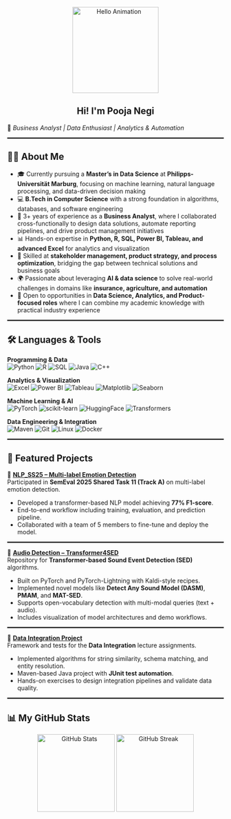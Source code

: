 <p align="center">
  <img src="https://media.giphy.com/media/fSY6yO7pyoMTWYNHVE/giphy.gif" width="200" alt="Hello Animation" />
</p>

<h2 align="center">Hi! I'm Pooja Negi</h2>


🎯 *Business Analyst | Data Enthusiast | Analytics & Automation*

<hr style="border:0.5px solid #444; margin: 10px 0;" />


## 👩‍🎓 About Me  

- 🎓 Currently pursuing a **Master’s in Data Science** at **Philipps-Universität Marburg**, focusing on machine learning, natural language processing, and data-driven decision making  
- 💻 **B.Tech in Computer Science** with a strong foundation in algorithms, databases, and software engineering  
- 💼 3+ years of experience as a **Business Analyst**, where I collaborated cross-functionally to design data solutions, automate reporting pipelines, and drive product management initiatives  
- 📊 Hands-on expertise in **Python, R, SQL, Power BI, Tableau, and advanced Excel** for analytics and visualization  
- 🤝 Skilled at **stakeholder management, product strategy, and process optimization**, bridging the gap between technical solutions and business goals  
- 🌍 Passionate about leveraging **AI & data science** to solve real-world challenges in domains like **insurance, agriculture, and automation**  
- 🚀 Open to opportunities in **Data Science, Analytics, and Product-focused roles** where I can combine my academic knowledge with practical industry experience  


<hr style="border:0.5px solid #444; margin: 10px 0;" />

## 🛠️ Languages & Tools  

**Programming & Data**  
![Python](https://img.shields.io/badge/-Python-3776AB?logo=python&logoColor=white)
![R](https://img.shields.io/badge/-R-276DC3?logo=r&logoColor=white)
![SQL](https://img.shields.io/badge/-SQL-4479A1?logo=mysql&logoColor=white)
![Java](https://img.shields.io/badge/-Java-007396?logo=java&logoColor=white)
![C++](https://img.shields.io/badge/-C++-00599C?logo=c%2b%2b&logoColor=white)

**Analytics & Visualization**  
![Excel](https://img.shields.io/badge/-Excel-217346?logo=microsoft-excel&logoColor=white)
![Power BI](https://img.shields.io/badge/-PowerBI-F2C811?logo=powerbi&logoColor=black)
![Tableau](https://img.shields.io/badge/-Tableau-E97627?logo=tableau&logoColor=white)
![Matplotlib](https://img.shields.io/badge/-Matplotlib-005C84?logo=plotly&logoColor=white)
![Seaborn](https://img.shields.io/badge/-Seaborn-4B8BBE?logo=python&logoColor=white)

**Machine Learning & AI**  
![PyTorch](https://img.shields.io/badge/-PyTorch-EE4C2C?logo=pytorch&logoColor=white)
![scikit-learn](https://img.shields.io/badge/-Scikit--learn-F7931E?logo=scikitlearn&logoColor=white)
![HuggingFace](https://img.shields.io/badge/-HuggingFace-FFD21E?logo=huggingface&logoColor=black)
![Transformers](https://img.shields.io/badge/-Transformers-000000?logo=python&logoColor=white)

**Data Engineering & Integration**  
![Maven](https://img.shields.io/badge/-Maven-C71A36?logo=apachemaven&logoColor=white)
![Git](https://img.shields.io/badge/-Git-F05032?logo=git&logoColor=white)
![Linux](https://img.shields.io/badge/-Linux-FCC624?logo=linux&logoColor=black)
![Docker](https://img.shields.io/badge/-Docker-2496ED?logo=docker&logoColor=white)


<hr style="border:0.5px solid #444; margin: 10px 0;" />


## 📂 Featured Projects  

🔹 [**NLP_SS25 – Multi-label Emotion Detection**](https://github.com/pooonegi/NLP_SS25)  
Participated in **SemEval 2025 Shared Task 11 (Track A)** on multi-label emotion detection.  
- Developed a transformer-based NLP model achieving **77% F1-score**.  
- End-to-end workflow including training, evaluation, and prediction pipeline.  
- Collaborated with a team of 5 members to fine-tune and deploy the model.  

<hr style="border:0.5px solid #444; margin: 10px 0;" />


🔹 [**Audio Detection – Transformer4SED**](https://github.com/pooonegi/Transformer4SED)  
Repository for **Transformer-based Sound Event Detection (SED)** algorithms.  
- Built on PyTorch and PyTorch-Lightning with Kaldi-style recipes.  
- Implemented novel models like **Detect Any Sound Model (DASM)**, **PMAM**, and **MAT-SED**.  
- Supports open-vocabulary detection with multi-modal queries (text + audio).  
- Includes visualization of model architectures and demo workflows.  

<hr style="border:0.5px solid #444; margin: 10px 0;" />


🔹 [**Data Integration Project**](https://github.com/pooonegi/di-integration)  
Framework and tests for the **Data Integration** lecture assignments.  
- Implemented algorithms for string similarity, schema matching, and entity resolution.  
- Maven-based Java project with **JUnit test automation**.  
- Hands-on exercises to design integration pipelines and validate data quality.  

<hr style="border:0.5px solid #444; margin: 10px 0;" />


## 📊 My GitHub Stats  

<p align="center">
  <img src="https://github-readme-stats.vercel.app/api?username=pooonegi&show_icons=true&theme=tokyonight" alt="GitHub Stats" height="180"/>
  <img src="https://github-readme-streak-stats.herokuapp.com/?user=pooonegi&theme=tokyonight" alt="GitHub Streak" height="180"/>
</p>
